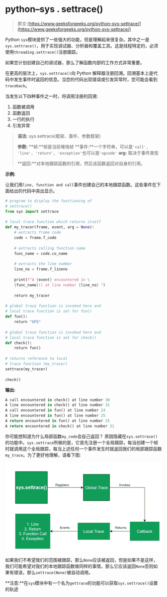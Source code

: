 # python–sys . settrace()

> 原文:[https://www.geeksforgeeks.org/python-sys-settrace/](https://www.geeksforgeeks.org/python-sys-settrace/)

Python `sys`模块提供了一些强大的功能，但是理解起来很复杂。其中之一是`sys.settrace()`，用于实现调试器、分析器和覆盖工具。这是线程特定的，必须使用`threading.settrace()`注册跟踪。

如果您计划创建自己的调试器，那么了解函数内部的工作方式非常重要。

在更高的层次上，`sys.settrace()`向 Python 解释器注册回溯。回溯基本上是代码中发生事件时返回的信息。当您的代码出现错误或引发异常时，您可能会看到`traceback`。

当发生以下四种事件之一时，将调用注册的回溯:

1.  函数被调用
2.  函数返回
3.  一行的执行
4.  引发异常

> **语法:** sys.settrace(框架、事件、参数框架)
> 
> **参数:**
> **帧:**帧是当前堆栈帧
> **事件:**一个字符串，可以是`'call', 'line', 'return', 'exception'`也可以是`'opcode'`
> **arg:** 取决于事件类型
> 
> **返回:**对本地跟踪函数的引用，然后该函数返回对自身的引用。

**示例:**

让我们用`line, function and call`事件创建自己的本地跟踪函数。这些事件在下面给出的代码中突出显示。

```py
# program to display the functioning of
# settrace()
from sys import settrace

# local trace function which returns itself
def my_tracer(frame, event, arg = None):
    # extracts frame code
    code = frame.f_code

    # extracts calling function name
    func_name = code.co_name

    # extracts the line number
    line_no = frame.f_lineno

    print(f"A {event} encountered in \
    {func_name}() at line number {line_no} ")

    return my_tracer

# global trace function is invoked here and
# local trace function is set for fun()
def fun():
    return "GFG"

# global trace function is invoked here and
# local trace function is set for check()
def check():
    return fun()

# returns reference to local
# trace function (my_tracer)
settrace(my_tracer)

check()
```

**输出:**

```py
A call encountered in check() at line number 30 
A line encountered in check() at line number 31 
A call encountered in fun() at line number 24 
A line encountered in fun() at line number 25 
A return encountered in fun() at line number 25 
A return encountered in check() at line number 31 

```

你可能想知道为什么局部函数`my_code`会自己返回？
原因隐藏在`sys.settrace()`的功能中。`sys.settrace`所做的是，它首先注册一个全局跟踪，每当创建一个帧时就调用这个全局跟踪，每当上述任何一个事件发生时就返回我们的局部跟踪函数`my_trace`。为了更好地理解，请看下图:

![Working-of-settrace-python](img/f72cd567a661691119a83512b0e5ad5f.png)

如果我们不希望我们的范围被跟踪，那么`None`应该被返回，但是如果不是这样，我们可能希望对我们的本地跟踪函数做同样的事情，那么它应该返回`None`否则如果有错误，那么`settrace(None)`被自动调用。

**注意:**在`sys`模块中有一个名为`gettrace`的功能可以获取`sys.settrace()`设置的轨迹